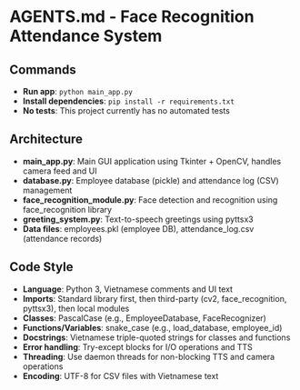 # AGENTS.md - Face Recognition Attendance System

## Commands
- **Run app**: `python main_app.py`
- **Install dependencies**: `pip install -r requirements.txt`
- **No tests**: This project currently has no automated tests

## Architecture
- **main_app.py**: Main GUI application using Tkinter + OpenCV, handles camera feed and UI
- **database.py**: Employee database (pickle) and attendance log (CSV) management
- **face_recognition_module.py**: Face detection and recognition using face_recognition library
- **greeting_system.py**: Text-to-speech greetings using pyttsx3
- **Data files**: employees.pkl (employee DB), attendance_log.csv (attendance records)

## Code Style
- **Language**: Python 3, Vietnamese comments and UI text
- **Imports**: Standard library first, then third-party (cv2, face_recognition, pyttsx3), then local modules
- **Classes**: PascalCase (e.g., EmployeeDatabase, FaceRecognizer)
- **Functions/Variables**: snake_case (e.g., load_database, employee_id)
- **Docstrings**: Vietnamese triple-quoted strings for classes and functions
- **Error handling**: Try-except blocks for I/O operations and TTS
- **Threading**: Use daemon threads for non-blocking TTS and camera operations
- **Encoding**: UTF-8 for CSV files with Vietnamese text
